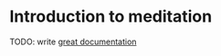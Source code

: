 # Introduction to meditation

TODO: write [great documentation](http://jacobian.org/writing/what-to-write/)

